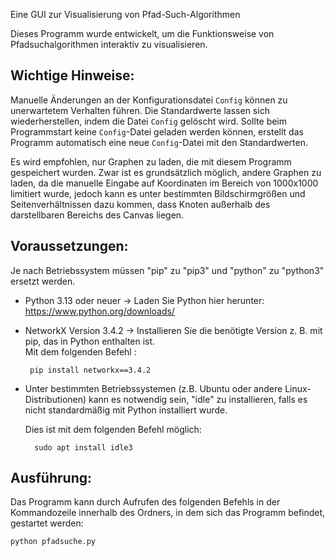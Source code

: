Eine GUI zur Visualisierung von Pfad-Such-Algorithmen

Dieses Programm wurde entwickelt, um die Funktionsweise von Pfadsuchalgorithmen interaktiv zu visualisieren.

Wichtige Hinweise:
-------------------
Manuelle Änderungen an der Konfigurationsdatei `Config` können zu unerwartetem Verhalten führen. 
Die Standardwerte lassen sich wiederherstellen, indem die Datei `Config` gelöscht wird. 
Sollte beim Programmstart keine `Config`-Datei geladen werden können, erstellt das Programm automatisch eine neue `Config`-Datei mit den Standardwerten.

Es wird empfohlen, nur Graphen zu laden, die mit diesem Programm gespeichert wurden. 
Zwar ist es grundsätzlich möglich, andere Graphen zu laden, da die manuelle Eingabe auf Koordinaten im Bereich von 1000x1000 limitiert wurde,
jedoch kann es unter bestimmten Bildschirmgrößen und Seitenverhältnissen dazu kommen,
dass Knoten außerhalb des darstellbaren Bereichs des Canvas liegen.

Voraussetzungen:
----------------

Je nach Betriebssystem müssen "pip" zu "pip3" und "python" zu "python3" ersetzt werden.

- Python 3.13 oder neuer
  -> Laden Sie Python hier herunter: https://www.python.org/downloads/
  
- NetworkX Version 3.4.2
  -> Installieren Sie die benötigte Version z. B. mit pip, das in Python enthalten ist.  
  Mit dem folgenden Befehl :

       pip install networkx==3.4.2

- Unter bestimmten Betriebssystemen (z.B. Ubuntu oder andere Linux-Distributionen) 
  kann es notwendig sein, "idle" zu installieren, falls es nicht standardmäßig mit Python installiert wurde.
  
  Dies ist mit dem folgenden Befehl möglich:
  
        sudo apt install idle3
  

Ausführung:
-----------
Das Programm kann durch Aufrufen des folgenden Befehls in der Kommandozeile innerhalb des Ordners, in dem sich das Programm befindet, gestartet werden:
  
    python pfadsuche.py